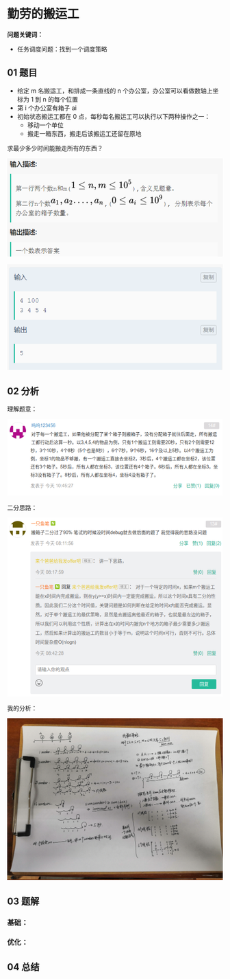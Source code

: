 # 勤劳的搬运工
**问题关键词：**

- 任务调度问题：找到一个调度策略

## 01 题目

- 给定 m 名搬运工，和排成一条直线的 n 个办公室，办公室可以看做数轴上坐标为 1 到 n 的每个位置
- 第 i 个办公室有箱子 ai
- 初始状态搬运工都在 0 点，每秒每名搬运工可以执行以下两种操作之一：
  - 移动一个单位
  - 搬走一箱东西，搬走后该搬运工还留在原地

求最少多少时间能搬走所有的东西？

![1567386385935](勤劳的搬运工.assets/1567386385935.png)

![1567386399387](勤劳的搬运工.assets/1567386399387.png)

## 02 分析



理解题意：

![1567408426093](勤劳的搬运工.assets/1567408426093.png)

二分思路：

![1567408445729](勤劳的搬运工.assets/1567408445729.png)

我的分析：

![IMG_20190902_151244](勤劳的搬运工.assets/IMG_20190902_151244.jpg)





## 03 题解

### 基础：



### 优化：



## 04 总结

